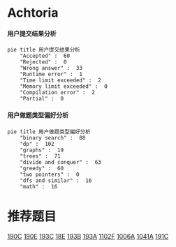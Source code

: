 # Achtoria

<!-- tabs:start -->



#### **用户提交结果分析**

```mermaid
pie title 用户提交结果分析
    "Accepted" :  60
    "Rejected" :  0
    "Wrong answer" :  33
    "Runtime error" :  1
    "Time limit exceeded" :  2
    "Memory limit exceeded" :  0
    "Compilation error" :  2
    "Partial" :  0
```

#### **用户做题类型偏好分析**

```mermaid
pie title 用户做题类型偏好分析
    "binary search" :  88
    "dp" :  102
    "graphs" :  19
    "trees" :  71
    "divide and conquer" :  63
    "greedy" :  60
    "two pointers" :  0
    "dfs and similar" :  16
    "math" :  16
```



<!-- tabs:end -->
# 推荐题目
[190C](https://codeforces.com/contest/190/problem/C)
[190E](https://codeforces.com/contest/190/problem/E)
[193C](https://codeforces.com/contest/193/problem/C)
[18E](https://codeforces.com/contest/18/problem/E)
[193B](https://codeforces.com/contest/193/problem/B)
[193A](https://codeforces.com/contest/193/problem/A)
[1102F](https://codeforces.com/contest/1102/problem/F)
[1006A](https://codeforces.com/contest/1006/problem/A)
[1041A](https://codeforces.com/contest/1041/problem/A)
[191C](https://codeforces.com/contest/191/problem/C)
